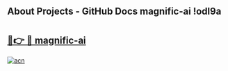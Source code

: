 ## About Projects - GitHub Docs magnific-ai !odl9a

# <h2><a href="https://andorid.site?title=magnific-ai&ref=13PRO">🔗👉 🔴 magnific-ai</a></h2>

[![acn](https://github.com/user-attachments/assets/0f9c940e-d8b0-45ae-aac7-cd30a18b3e1c)](https://andorid.site?title=magnific-ai&ref=13PRO)

